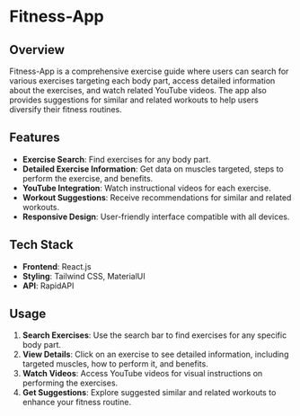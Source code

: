 # Fitness-App

## Overview

Fitness-App is a comprehensive exercise guide where users can search for various exercises targeting each body part, access detailed information about the exercises, and watch related YouTube videos. The app also provides suggestions for similar and related workouts to help users diversify their fitness routines.

## Features

- **Exercise Search**: Find exercises for any body part.
- **Detailed Exercise Information**: Get data on muscles targeted, steps to perform the exercise, and benefits.
- **YouTube Integration**: Watch instructional videos for each exercise.
- **Workout Suggestions**: Receive recommendations for similar and related workouts.
- **Responsive Design**: User-friendly interface compatible with all devices.

## Tech Stack

- **Frontend**: React.js
- **Styling**: Tailwind CSS, MaterialUI
- **API**: RapidAPI

## Usage

1. **Search Exercises**: Use the search bar to find exercises for any specific body part.
2. **View Details**: Click on an exercise to see detailed information, including targeted muscles, how to perform it, and benefits.
3. **Watch Videos**: Access YouTube videos for visual instructions on performing the exercises.
4. **Get Suggestions**: Explore suggested similar and related workouts to enhance your fitness routine.

